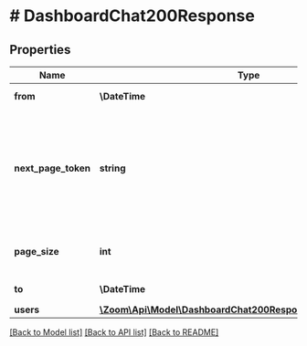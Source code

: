 # # DashboardChat200Response

## Properties

Name | Type | Description | Notes
------------ | ------------- | ------------- | -------------
**from** | **\DateTime** | The report&#39;s start date. | [optional]
**next_page_token** | **string** | The report&#39;s [&#x60;next_page_token&#x60; value](https://marketplace.zoom.us/docs/api-reference/pagination#next-page-token). The API returns this value when the set of available results exceeds the current page size. This token expires after 15 minutes. | [optional]
**page_size** | **int** | The number of records to return within a single API call. | [optional] [default to 30]
**to** | **\DateTime** | The report&#39;s end date. | [optional]
**users** | [**\Zoom\Api\Model\DashboardChat200ResponseAllOf1UsersInner[]**](DashboardChat200ResponseAllOf1UsersInner.md) |  | [optional]

[[Back to Model list]](../../README.md#models) [[Back to API list]](../../README.md#endpoints) [[Back to README]](../../README.md)
